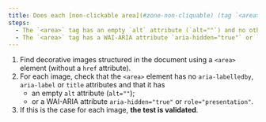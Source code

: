```yaml
---
title: Does each [non-clickable area](#zone-non-cliquable) (tag `<area>` without attribute `href`) [of decoration](#decorative-image), check one of these conditions?
steps:
  - The `<area>` tag has an empty `alt` attribute (`alt=""`) and no other attribute to provide a [text alternative](#text-alternative-image).
  - The `<area>` tag has a WAI-ARIA attribute `aria-hidden="true"` or `role="presentation"`.
---
```


1. Find decorative images structured in the document using a `<area>` element (without a `href` attribute).
2. For each image, check that the `<area>` element has no `aria-labelledby`, `aria-label` or `title` attributes and that it has
   - an empty `alt` attribute (`alt=""`);
   - or a WAI-ARIA attribute `aria-hidden="true"` or `role="presentation"`.
3. If this is the case for each image, **the test is validated**.
